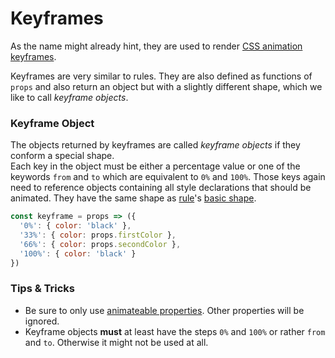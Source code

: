 # Keyframes

As the name might already hint, they are used to render [CSS animation keyframes](https://developer.mozilla.org/en-US/docs/Web/CSS/CSS_Animations/Using_CSS_animations).

Keyframes are very similar to rules. They are also defined as functions of `props` and also return an object but with a slightly different shape, which we like to call *keyframe objects*.

### Keyframe Object
The objects returned by keyframes are called *keyframe objects* if they conform a special shape.<br>Each key in the object must be either a percentage value or one of the keywords `from` and `to` which are equivalent to `0%` and `100%`. Those keys again need to reference objects containing all style declarations that should be animated. They have the same shape as [rule](Rules.md)'s [basic shape](Rules.md#basicshape).

```javascript
const keyframe = props => ({
  '0%': { color: 'black' },
  '33%': { color: props.firstColor },
  '66%': { color: props.secondColor },
  '100%': { color: 'black' }
})
```

### Tips & Tricks
* Be sure to only use [animateable properties](https://developer.mozilla.org/en-US/docs/Web/CSS/CSS_animated_properties). Other properties will be ignored.
* Keyframe objects **must** at least have the steps `0%` and `100%` or rather `from` and `to`. Otherwise it might not be used at all.
